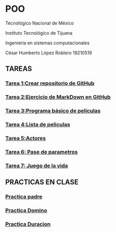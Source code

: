 # POO
Tecnológico   Nacional   de   México

Instituto Tecnológico de Tijuana

Ingeniería en sistemas computacionales

César Humberto López Roblero 19210519


## TAREAS

### [Tarea 1:Crear repositorio de GitHub](https://github.com/CesarHLR/POO)
### [Tarea 2:Ejercicio de MarkDown en GitHub](https://github.com/CesarHLR/POO/tree/master/Setup)
### [Tarea 3:Programa básico de películas](https://github.com/CesarHLR/POO/blob/master/Peliculas/Program.cs)
### [Tarea 4:Lista de peliculas](https://github.com/CesarHLR/POO/blob/master/ListaPeliculas/Program.cs)
### [Tarea 5:Actores](https://github.com/CesarHLR/POO/blob/master/Actores/Program.cs)
### [Tarea 6: Pase de parametros](https://github.com/CesarHLR/POO/blob/master/Parametros/Program.cs)
### [Tarea 7: Juego de la vida](https://github.com/CesarHLR/GameOfLifeHacktoberfest/blob/master/LopezRoblero/Program.cs)

## PRACTICAS EN CLASE

### [Practica padre](https://github.com/CesarHLR/POO/blob/master/Padre/Program.cs)
### [Practica Domino](https://github.com/CesarHLR/POO/blob/master/Domino/Program.cs)
### [Practica Duracion](https://github.com/CesarHLR/POO/blob/master/Duracion/Program.cs)

